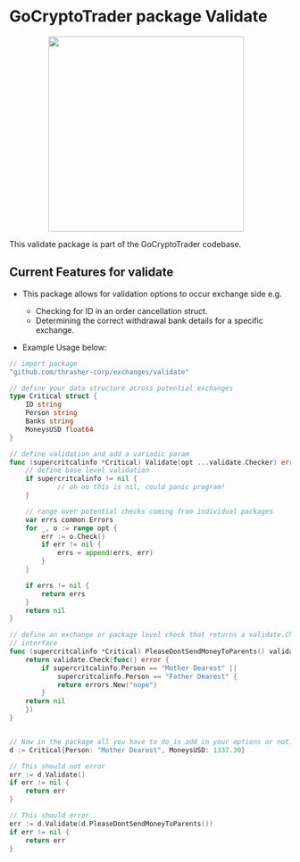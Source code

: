 # GoCryptoTrader package Validate

<img src="/common/gctlogo.png?raw=true" width="350px" height="350px" hspace="70">



This validate package is part of the GoCryptoTrader codebase.

## Current Features for validate

+ This package allows for validation options to occur exchange side e.g.
	- Checking for ID in an order cancellation struct.
	- Determining the correct withdrawal bank details for a specific exchange.

+ Example Usage below:

```go 
// import package
"github.com/thrasher-corp/exchanges/validate"

// define your data structure across potential exchanges
type Critical struct {
	ID string
	Person string
	Banks string
	MoneysUSD float64
}

// define validation and add a variadic param
func (supercritcalinfo *Critical) Validate(opt ...validate.Checker) error {
	// define base level validation
	if supercritcalinfo != nil {
			// oh no this is nil, could panic program!
	}

	// range over potential checks coming from individual packages
	var errs common.Errors
	for _, o := range opt {
		err := o.Check()
		if err != nil {
			errs = append(errs, err)
		}
	}

	if errs != nil {
		return errs
	}
	return nil
}

// define an exchange or package level check that returns a validate.Checker 
// interface
func (supercritcalinfo *Critical) PleaseDontSendMoneyToParents() validate.Checker {
	return validate.Check(func() error {
		if supercritcalinfo.Person == "Mother Dearest" ||
			supercritcalinfo.Person == "Father Dearest" {
			return errors.New("nope")
		}
	return nil
	})
}


// Now in the package all you have to do is add in your options or not...
d := Critical{Person: "Mother Dearest", MoneysUSD: 1337.30}

// This should not error 
err := d.Validate()
if err != nil {
	return err
}

// This should error 
err := d.Validate(d.PleaseDontSendMoneyToParents())
if err != nil {
	return err
}

```


